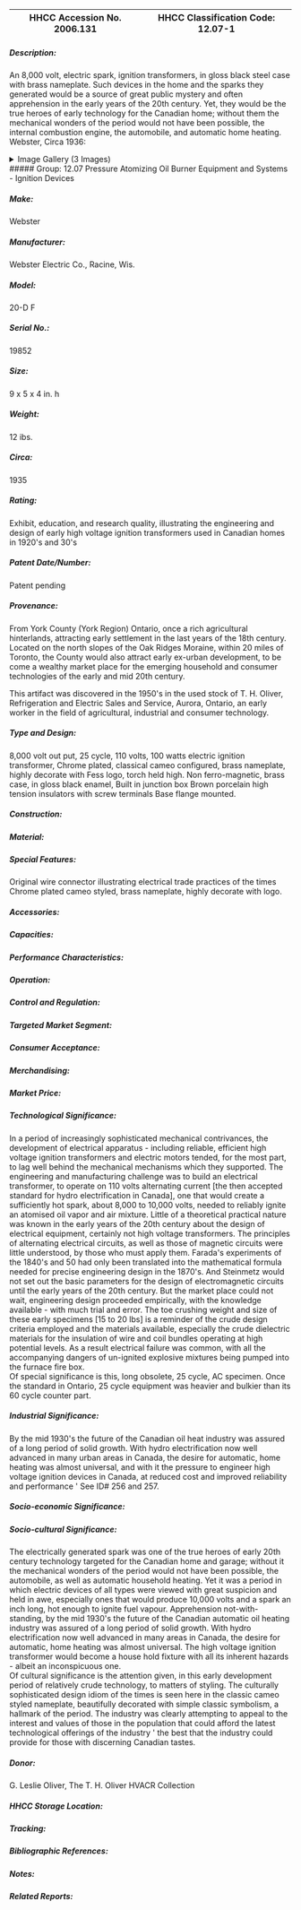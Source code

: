| **HHCC Accession No. 2006.131** |**HHCC Classification Code:  12.07-1**|
| ----------- | ----------- |
##### Description:
An 8,000 volt, electric spark, ignition transformers, in gloss black steel case with brass nameplate. Such devices in the home and the sparks they generated would be a source of great public mystery and often apprehension in the early years of the 20th century. Yet, they would be the true heroes of early technology for the Canadian home; without them the mechanical wonders of the period would not have been possible, the internal combustion engine, the automobile, and automatic home heating. Webster, Circa 1936:


<details>
	<summary>Image Gallery (3 Images)</summary>
<div class="gallery gallery-wrapper--full" contenteditable="false" data-is-empty="false" data-translation="Add images" data-columns="6">
<figure class="gallery__item"><a href="#DOMAIN_NAME#gallery/12.07-1.jpg" data-size="2181x1068"><img src="#DOMAIN_NAME#gallery/12.07-1-thumbnail.jpg" alt=""></a></figure>
<figure class="gallery__item"><a href="#DOMAIN_NAME#gallery/12.07-1a.jpg" data-size="2008x1586"><img src="#DOMAIN_NAME#gallery/12.07-1a-thumbnail.jpg" alt=""></a></figure>
<figure class="gallery__item"><a href="#DOMAIN_NAME#gallery/12.07-1b.jpg" data-size="2230x1274"><img src="#DOMAIN_NAME#gallery/12.07-1b-thumbnail.jpg" alt=""></a></figure>
</div>
</details>
##### Group:
12.07 Pressure Atomizing Oil Burner Equipment and Systems - Ignition Devices

##### Make:
Webster

##### Manufacturer:
Webster Electric Co., Racine, Wis.

##### Model:
20-D F

##### Serial No.:
19852

##### Size:
9 x 5 x 4 in. h

##### Weight:
12 ibs.

##### Circa:
1935

##### Rating:
Exhibit, education, and research quality, illustrating the engineering and design of early high voltage ignition transformers used in Canadian homes in 1920's and 30's

##### Patent Date/Number:
Patent pending

##### Provenance:
From York County (York Region) Ontario, once a rich agricultural hinterlands, attracting early settlement in the last years of the 18th century. Located on the north slopes of the Oak Ridges Moraine, within 20 miles of Toronto, the County would also attract early ex-urban development, to be come a wealthy market place for the emerging household and consumer technologies of the early and mid 20th century. 

This artifact was discovered in the 1950's in the used stock of T. H. Oliver, Refrigeration and Electric Sales and Service, Aurora, Ontario, an early worker in the field of agricultural, industrial and consumer technology.

##### Type and Design:
8,000 volt out put, 
25 cycle, 110 volts, 100 watts electric ignition transformer,
Chrome plated, classical cameo configured, brass nameplate, highly decorate with Fess logo, torch held high.
Non ferro-magnetic, brass case, in gloss black enamel,
Built in junction box 
Brown porcelain high tension insulators with screw terminals
Base flange mounted.

##### Construction:


##### Material:


##### Special Features:
Original wire connector illustrating electrical trade practices of the times
Chrome plated cameo styled, brass nameplate, highly decorate with logo.

##### Accessories:


##### Capacities:


##### Performance Characteristics:


##### Operation:


##### Control and Regulation:


##### Targeted Market Segment:


##### Consumer Acceptance:


##### Merchandising:


##### Market Price:


##### Technological Significance:
In a period of increasingly sophisticated mechanical contrivances, the development of electrical apparatus - including reliable, efficient high voltage ignition transformers and electric motors tended, for the most part, to lag well behind the mechanical mechanisms which they supported.
The engineering and manufacturing challenge was to build an electrical transformer, to operate on 110 volts alternating current [the then accepted standard for hydro electrification in Canada], one that would create a sufficiently hot spark, about 8,000 to 10,000 volts, needed to reliably ignite an atomised oil vapor and air mixture.
Little of a theoretical practical nature was known in the early years of the 20th century about the design of electrical equipment, certainly not high voltage transformers. The principles of alternating electrical circuits, as well as those of magnetic circuits were little understood, by those who must apply them. 
Farada's experiments of the 1840's and 50 had only been translated into the mathematical formula needed for precise engineering design in the 1870's. And Steinmetz would not set out the basic parameters for the design of electromagnetic circuits until the early years of the 20th century. But the market place could not wait, engineering design proceeded empirically, with the knowledge available - with much trial and error. 
The toe crushing weight and size of these early specimens [15 to 20 lbs] is a reminder of the crude design criteria employed and the materials available, especially the crude dielectric materials for the insulation of wire and coil bundles operating at high potential levels. As a result electrical failure was common, with all the accompanying dangers of un-ignited explosive mixtures being pumped into the furnace fire box.  
Of special significance is this, long obsolete, 25 cycle, AC specimen. Once the standard in Ontario, 25 cycle equipment was heavier and bulkier than its 60 cycle counter part.

##### Industrial Significance:
By the mid 1930's the future of the Canadian oil heat industry was assured of a long period of solid growth. With hydro electrification now well advanced in many urban areas in Canada, the desire for automatic, home heating was almost universal, and with it the pressure to engineer high voltage ignition devices in Canada, at reduced cost and improved reliability and performance ' See ID# 256 and 257.

##### Socio-economic Significance:


##### Socio-cultural Significance:
The electrically generated spark was one of the true heroes of early 20th century technology targeted for the Canadian home and garage; without it the mechanical wonders of the period would not have been possible, the automobile, as well as automatic household heating. 
Yet it was a period in which electric devices of all types were viewed with great suspicion and held in awe, especially ones that would produce 10,000 volts and a spark an inch long, hot enough to ignite fuel vapour. 
Apprehension not-with-standing, by the mid 1930's the future of the Canadian automatic oil heating industry was assured of a long period of solid growth. With hydro electrification now well advanced in many areas in Canada, the desire for automatic, home heating was almost universal. The high voltage ignition transformer would become a house hold fixture with all its inherent hazards -  albeit an inconspicuous one.   
Of cultural significance is the attention given, in this early development period of relatively crude technology, to matters of styling. The culturally sophisticated design idiom of the times is seen here in the classic cameo styled nameplate, beautifully decorated with simple classic symbolism, a hallmark of the period. The industry was clearly attempting to appeal to the interest and values of those in the population that could afford the latest technological offerings of the industry ' the best that the industry could provide for those with discerning Canadian tastes.

##### Donor:
G. Leslie Oliver, The T. H. Oliver HVACR Collection

##### HHCC Storage Location:


##### Tracking:


##### Bibliographic References:


##### Notes:


##### Related Reports:

